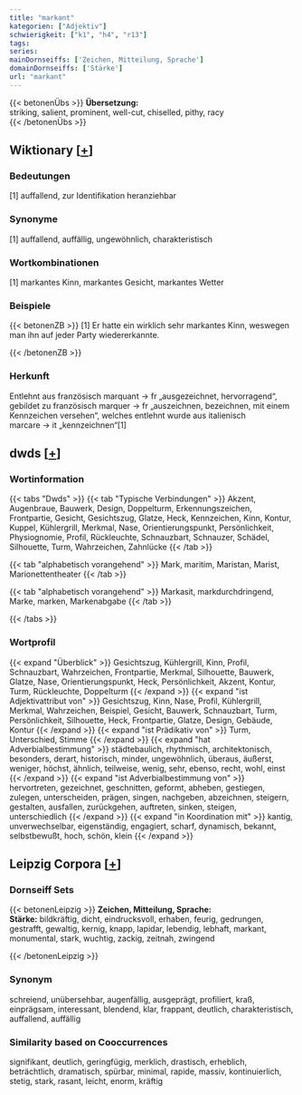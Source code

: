 ```yaml
---
title: "markant"
kategorien: ["Adjektiv"]
schwierigkeit: ["k1", "h4", "r13"]
tags:
series:
mainDornseiffs: ['Zeichen, Mitteilung, Sprache']
domainDornseiffs: ['Stärke']
url: "markant"
---
```


{{< betonenÜbs >}}
**Übersetzung:**  
striking, salient, prominent, well-cut, chiselled, pithy, racy  
{{< /betonenÜbs >}}

## Wiktionary [[+](https://de.wiktionary.org/wiki/markant)]

### Bedeutungen
[1] auffallend, zur Identifikation heranziehbar  

### Synonyme
[1] auffallend, auffällig, ungewöhnlich, charakteristisch  

### Wortkombinationen
[1] markantes Kinn, markantes Gesicht, markantes Wetter  

### Beispiele
{{< betonenZB >}}
[1] Er hatte ein wirklich sehr markantes Kinn, weswegen man ihn auf jeder Party wiedererkannte.  

{{< /betonenZB >}}
### Herkunft
Entlehnt aus französisch marquant → fr „ausgezeichnet, hervorragend“, gebildet zu französisch marquer → fr „auszeichnen, bezeichnen, mit einem Kennzeichen versehen“, welches entlehnt wurde aus italienisch marcare → it „kennzeichnen“[1]  



## dwds [[+](https://www.dwds.de/wb/markant)]

### Wortinformation
{{< tabs "Dwds" >}}
{{< tab "Typische Verbindungen" >}}
Akzent, Augenbraue, Bauwerk, Design, Doppelturm, Erkennungszeichen, Frontpartie, Gesicht, Gesichtszug, Glatze, Heck, Kennzeichen, Kinn, Kontur, Kuppel, Kühlergrill, Merkmal, Nase, Orientierungspunkt, Persönlichkeit, Physiognomie, Profil, Rückleuchte, Schnauzbart, Schnauzer, Schädel, Silhouette, Turm, Wahrzeichen, Zahnlücke
{{< /tab >}}

{{< tab "alphabetisch vorangehend" >}}
Mark, maritim, Maristan, Marist, Marionettentheater
{{< /tab >}}

{{< tab "alphabetisch vorangehend" >}}
Markasit, markdurchdringend, Marke, marken, Markenabgabe
{{< /tab >}}

{{< /tabs >}}

### Wortprofil
{{< expand "Überblick" >}} Gesichtszug, Kühlergrill, Kinn, Profil, Schnauzbart, Wahrzeichen, Frontpartie, Merkmal, Silhouette, Bauwerk, Glatze, Nase, Orientierungspunkt, Heck, Persönlichkeit, Akzent, Kontur, Turm, Rückleuchte, Doppelturm {{< /expand >}}
{{< expand "ist Adjektivattribut von" >}} Gesichtszug, Kinn, Nase, Profil, Kühlergrill, Merkmal, Wahrzeichen, Beispiel, Gesicht, Bauwerk, Schnauzbart, Turm, Persönlichkeit, Silhouette, Heck, Frontpartie, Glatze, Design, Gebäude, Kontur {{< /expand >}}
{{< expand "ist Prädikativ von" >}} Turm, Unterschied, Stimme {{< /expand >}}
{{< expand "hat Adverbialbestimmung" >}} städtebaulich, rhythmisch, architektonisch, besonders, derart, historisch, minder, ungewöhnlich, überaus, äußerst, weniger, höchst, ähnlich, teilweise, wenig, sehr, ebenso, recht, wohl, einst {{< /expand >}}
{{< expand "ist Adverbialbestimmung von" >}} hervortreten, gezeichnet, geschnitten, geformt, abheben, gestiegen, zulegen, unterscheiden, prägen, singen, nachgeben, abzeichnen, steigern, gestalten, ausfallen, zurückgehen, auftreten, sinken, steigen, unterschiedlich {{< /expand >}}
{{< expand "in Koordination mit" >}} kantig, unverwechselbar, eigenständig, engagiert, scharf, dynamisch, bekannt, selbstbewußt, hoch, schön, klein {{< /expand >}}

## Leipzig Corpora [[+](https://corpora.uni-leipzig.de/en/res?word=markant&corpusId=deu_newscrawl-public_2018)]

### Dornseiff Sets
{{< betonenLeipzig >}}
**Zeichen, Mitteilung, Sprache:**  
**Stärke:** bildkräftig, dicht, eindrucksvoll, erhaben, feurig, gedrungen, gestrafft, gewaltig, kernig, knapp, lapidar, lebendig, lebhaft, markant, monumental, stark, wuchtig, zackig, zeitnah, zwingend  

{{< /betonenLeipzig >}}

### Synonym
schreiend, unübersehbar, augenfällig, ausgeprägt, profiliert, kraß, einprägsam, interessant, blendend, klar, frappant, deutlich, charakteristisch, auffallend, auffällig


### Similarity based on Cooccurrences
signifikant, deutlich, geringfügig, merklich, drastisch, erheblich, beträchtlich, dramatisch, spürbar, minimal, rapide, massiv, kontinuierlich, stetig, stark, rasant, leicht, enorm, kräftig

